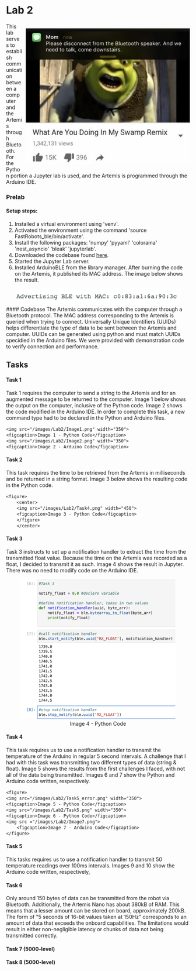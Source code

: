 # Lab 2

<div>
    <p style="float: right; padding-left: 10px;"><img src="/images/Lab2/bluetoothmeme.jpeg" width="450" ></p>
</div>
This lab serves to establish communication between a computer and the Artemis through Bluetooth. For the Python portion a Jupyter lab is used, and the Artemis is programmed through the Arduino IDE. 

### Prelab

#### Setup steps:
1. Installed a virtual environment using 'venv'.
2. Activated the environment using the command 'source FastRobots_ble/bin/activate'.
3. Install the following packages: 'numpy' 'pyyaml' 'colorama' 'nest_asyncio' 'bleak' 'jupyterlab'.
4. Downloaded the codebase found [here](https://cornell.box.com/s/aivj9ad3uv74lmpvxz8s64aamgz6azt1).
5. Started the Jupyter Lab server.
6. Installed ArduinoBLE from the library manager. After burning the code on the Artemis, it published its MAC address. The image below shows the result.
<div>
    <center><img src="/images/Lab2/mac_add.png" width="450"></center>
</div>
#### Codebase
The Artemis communicates with the computer through a Bluetooth protocol. The MAC address corresponding to the Artemis is queried when trying to connect. Universally Unique Identifiers (UUIDs) helps differentiate the type of data to be sent between the Artemis and computer. UUIDs can be generated using python and must match UUIDs specidied in the Arduino files.
We were provided with demonstration code to verify connection and performance.

## Tasks

#### Task 1
Task 1 requires the computer to send a string to the Artemis and for an augmented message to be returned to the computer. Image 1 below shows the output on the computer, inclusive of the Python code. Image 2 shows the code modified in the Arduino IDE. In order to complete this task, a new command type had to be declared in the Python and Arduino files. 
<div>

    <img src="/images/Lab2/Image1.png" width="350">
    <figcaption>Image 1 - Python Code</figcaption>
    <img src="/images/Lab2/Image2.png" width="350">
    <figcaption>Image 2 - Arduino Code</figcaption>

</div>

#### Task 2
This task requires the time to be retrieved from the Artemis in milliseconds and be returned in a string format. Image 3 below shows the resulting code in the Python code.
<div>

    <figure>
        <center>
        <img src="/images/Lab2/Task4.png" width="450">
        <figcaption>Image 3 - Python Code</figcaption>
        </figure>
        </center>
</div>

#### Task 3
Task 3 instructs to set up a notification handler to extract the time from the transmitted float value. Because the time on the Artemis was recorded as a float, I decided to transmit it as such. Image 4 shows the result in Jupyter. There was no need to modify code on the Arduino IDE.
<div>
    <figure>
    <center>
    <img src="/images/Lab2/Image4.png" width="450">
    <figcaption>Image 4 - Python Code</figcaption>
    </center>
    </figure>
</div>

#### Task 4
This task requires us to use a notification handler to transmit the temperature of the Arduino in regular 5 second intervals. A challenge that I had with this task was transmitting two different types of data (string & float). Image 5 shows the results from the first challenges I faced, with not all of the data being transmitted. Images 6 and 7 show the Python and Arduino code written, respectively. 
<div>

    <figure>
    <img src="/images/Lab2/Task5_error.png" width="350">
    <figcaption>Image 5 - Python Code</figcaption>
    <img src="/images/Lab2/Task5.png" width="350">
    <figcaption>Image 6 - Python Code</figcaption>
    <img src ="/images/Lab2/Image7.png">
        <figcaption>Image 7 - Arduino Code</figcaption>
    </figure>

</div>

#### Task 5
This tasks requires us to use a notification handler to transmit 50 temperature readings over 100ms intervals. Images 9 and 10 show the Arduino code written, respectively,

#### Task 6
Only around 150 bytes of data can be transmitted from the robot via Bluetooth. Additionally, the Artemis Nano has about 380kB of RAM. This means that a lesser amount can be stored on board, approximately 200kB. The form of "5 seconds of 16-bit values taken at 150Hz" corresponds to an amount of data that exceeds the onboard capabilities. The limitations would result in either non-negligible latency or chunks of data not being transmitted correctly. 

 #### Task 7 (5000-level)
 #### Task 8 (5000-level)
 


